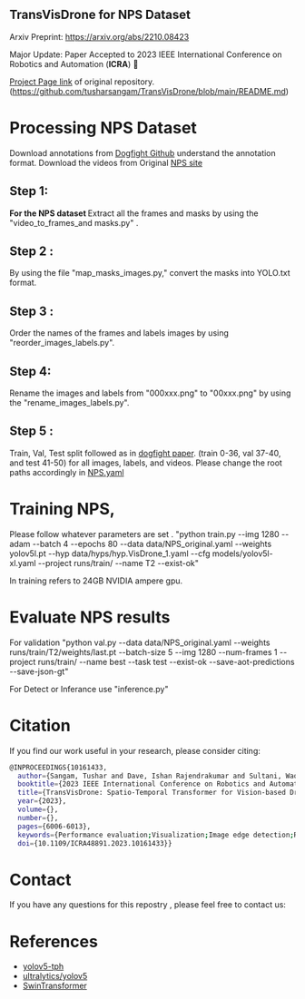 ## TransVisDrone for NPS Dataset
Arxiv Preprint: https://arxiv.org/abs/2210.08423

Major Update: Paper Accepted to 2023 IEEE International Conference on Robotics and Automation (**ICRA**) 🎉 

[Project Page link](https://tusharsangam.github.io/TransVisDrone-project-page/) of original repository. (https://github.com/tusharsangam/TransVisDrone/blob/main/README.md)

 
# Processing NPS Dataset
Download annotations from [Dogfight Github](https://github.com/mwaseema/Drone-Detection?tab=readme-ov-file#annotations) understand the annotation format.
Download the videos from Original [NPS site](https://engineering.purdue.edu/~bouman/UAV_Dataset/)
## Step 1: 
<strong>For the NPS dataset </strong>
Extract all the frames and masks by using the "video_to_frames_and masks.py" .<be>
## Step 2 : 
By using the file "map_masks_images.py," convert the masks into YOLO.txt  format. 
## Step 3 :
Order the names of the frames and labels images by using "reorder_images_labels.py".
## Step 4: 
Rename the images and labels from "000xxx.png" to "00xxx.png" by using the "rename_images_labels.py".

## Step 5 :
Train, Val, Test split followed as in  [dogfight paper](https://arxiv.org/pdf/2103.17242.pdf). (train 0-36, val 37-40, and test 41-50) for all images, labels, and videos. 
Please change the root paths accordingly in [NPS.yaml](./data/NPS.yaml)


# Training NPS,
Please follow whatever parameters are set . 
"python train.py --img 1280 --adam --batch 4 --epochs 80 --data data/NPS_original.yaml --weights yolov5l.pt --hyp data/hyps/hyp.VisDrone_1.yaml --cfg models/yolov5l-xl.yaml --project runs/train/ --name T2 --exist-ok"

In training  refers to 24GB NVIDIA ampere gpu.

# Evaluate NPS results
For validation "python val.py --data data/NPS_original.yaml --weights runs/train/T2/weights/last.pt --batch-size 5 --img 1280 --num-frames 1 --project runs/train/ --name best --task test --exist-ok --save-aot-predictions --save-json-gt" 

For Detect or Inferance use "inference.py" 

# Citation
If you find our work useful in your research, please consider citing:
``` bash
@INPROCEEDINGS{10161433,
  author={Sangam, Tushar and Dave, Ishan Rajendrakumar and Sultani, Waqas and Shah, Mubarak},
  booktitle={2023 IEEE International Conference on Robotics and Automation (ICRA)}, 
  title={TransVisDrone: Spatio-Temporal Transformer for Vision-based Drone-to-Drone Detection in Aerial Videos}, 
  year={2023},
  volume={},
  number={},
  pages={6006-6013},
  keywords={Performance evaluation;Visualization;Image edge detection;Robot vision systems;Transformers;Throughput;Real-time systems},
  doi={10.1109/ICRA48891.2023.10161433}}
```

# Contact
If you have any questions for this repostry , please feel free to contact us:

[Abdul rehman ]: [phdcs23002@itu.edu.pk](mailto:phdcs23002@itu.edu.pk)


# References
* [yolov5-tph](https://github.com/cv516Buaa/tph-yolov5)
* [ultralytics/yolov5](https://github.com/ultralytics/yolov5)
* [SwinTransformer](https://github.com/microsoft/Swin-Transformer)
